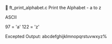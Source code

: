 🔨 ft_print_alphabet.c
Print the Alphabet - a to z

ASCII

97 = 'a'
122 = 'z'

Excepted Output:
abcdefghijklmnopqrstuvwxyz%